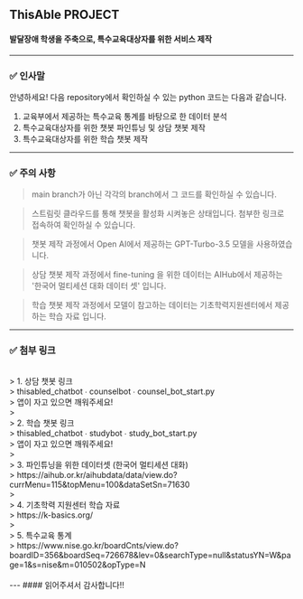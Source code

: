 ## ThisAble PROJECT
#### 발달장애 학생을 주축으로, 특수교육대상자를 위한 서비스 제작

---
### ✅ 인사말

안녕하세요!
다음 repository에서 확인하실 수 있는 python 코드는 다음과 같습니다.

1. 교육부에서 제공하는 특수교육 통계를 바탕으로 한 데이터 분석
2. 특수교육대상자를 위한 챗봇 파인튜닝 및 상담 챗봇 제작
3. 특수교육대상자를 위한 학습 챗봇 제작
---
### ✅ 주의 사항
> main branch가 아닌 각각의 branch에서 그 코드를 확인하실 수 있습니다.

> 스트림릿 클라우드를 통해 챗봇을 활성화 시켜놓은 상태입니다. 첨부한 링크로 접속하여 확인하실 수 있습니다.

> 챗봇 제작 과정에서 Open AI에서 제공하는 GPT-Turbo-3.5 모델을 사용하였습니다.

> 상담 챗봇 제작 과정에서 fine-tuning 을 위한 데이터는 AIHub에서 제공하는 '한국어 멀티세션 대화 데이터 셋' 입니다.

> 학습 챗봇 제작 과정에서 모델이 참고하는 데이터는 기초학력지원센터에서 제공하는 학습 자료 입니다.

---
### ✅ 첨부 링크
</br>
> 1. 상담 챗봇 링크</br>
> thisabled_chatbot ∙ counselbot ∙ counsel_bot_start.py</br>
> 앱이 자고 있으면 깨워주세요!</br>
></br>
> 2. 학습 챗봇 링크</br>
> thisabled_chatbot ∙ studybot ∙ study_bot_start.py</br>
> 앱이 자고 있으면 깨워주세요!</br>
></br>
> 3. 파인튜닝을 위한 데이터셋 (한국어 멀티세션 대화)</br>
> https://aihub.or.kr/aihubdata/data/view.do?currMenu=115&topMenu=100&dataSetSn=71630</br>
></br>
> 4. 기초학력 지원센터 학습 자료</br>
> https://k-basics.org/</br>
></br>
> 5. 특수교육 통계</br>
> https://www.nise.go.kr/boardCnts/view.do?boardID=356&boardSeq=726678&lev=0&searchType=null&statusYN=W&page=1&s=nise&m=010502&opType=N</br>
</br>
---
#### 읽어주셔서 감사합니다!!
